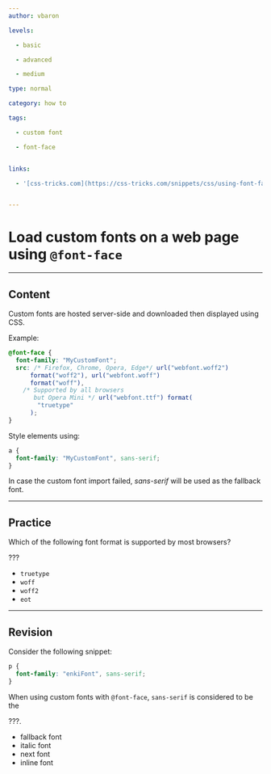 ```yaml
---
author: vbaron

levels:

  - basic

  - advanced

  - medium

type: normal

category: how to

tags:

  - custom font

  - font-face


links:

  - '[css-tricks.com](https://css-tricks.com/snippets/css/using-font-face/){website}'


---
```


# Load custom fonts on a web page using `@font-face`

---

## Content

Custom fonts are hosted server-side and downloaded then displayed using CSS.

Example:

```css
@font-face {
  font-family: "MyCustomFont";
  src: /* Firefox, Chrome, Opera, Edge*/ url("webfont.woff2")
      format("woff2"), url("webfont.woff")
      format("woff"),
    /* Supported by all browsers
       but Opera Mini */ url("webfont.ttf") format(
        "truetype"
      );
}
```

Style elements using:

```css
a {
  font-family: "MyCustomFont", sans-serif;
}
```

In case the custom font import failed, _sans-serif_ will be used as the fallback font.

---

## Practice

Which of the following font format is supported by most browsers?

???

- `truetype`
- `woff`
- `woff2`
- `eot`

---

## Revision

Consider the following snippet:

```css
p {
  font-family: "enkiFont", sans-serif;
}
```

When using custom fonts with `@font-face`, `sans-serif` is considered to be the

???.

- fallback font
- italic font
- next font
- inline font
